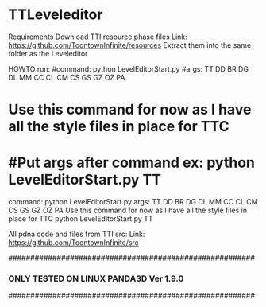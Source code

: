# TTLeveleditor

Requirements
Download TTI resource phase files
Link: https://github.com/ToontownInfinite/resources
Extract them into the same folder as the Leveleditor


HOWTO run:
#command:    python LevelEditorStart.py
#args:       TT DD BR DG DL MM CC CL CM CS GS GZ OZ PA

# Use this command for now as I have all the style files in place for TTC
#Put args after command ex: python LevelEditorStart.py TT
=======
command:    python LevelEditorStart.py
args:       TT DD BR DG DL MM CC CL CM CS GS GZ OZ PA
Use this command for now as I have all the style files in place for TTC
python LevelEditorStart.py TT


All pdna code and files from TTI src:
Link: https://github.com/ToontownInfinite/src


########################################################
###      ONLY TESTED ON LINUX PANDA3D Ver 1.9.0      ###
########################################################
